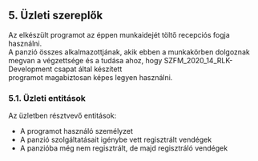 ## 5. Üzleti szereplők  

Az elkészült programot az éppen munkaidejét töltő recepciós fogja használni.  
A panzió összes alkalmazottjának, akik ebben a munkakörben dolgoznak  
megvan a végzettsége és a tudása ahoz, hogy SZFM_2020_14_RLK-Development
 csapat által készített  
programot magabiztosan képes legyen használni.  

### 5.1. Üzleti entitások  

Az üzletben résztvevő entitások:  
- A programot használó személyzet 
- A panzió szolgáltatásait igénybe vett regisztrált vendégek  
- A panzióba még nem regisztrált, de majd regisztráló vendégek